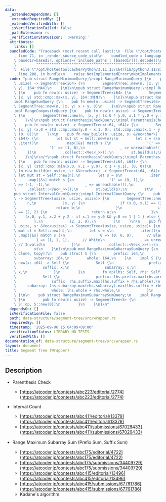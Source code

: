```yaml
---
data:
  _extendedDependsOn: []
  _extendedRequiredBy: []
  _extendedVerifiedWith: []
  _isVerificationFailed: false
  _pathExtension: rs
  _verificationStatusIcon: ':warning:'
  attributes:
    links: []
  bundledCode: "Traceback (most recent call last):\n  File \"/opt/hostedtoolcache/Python/3.11.13/x64/lib/python3.11/site-packages/onlinejudge_verify/documentation/build.py\"\
    , line 71, in _render_source_code_stat\n    bundled_code = language.bundle(stat.path,\
    \ basedir=basedir, options={'include_paths': [basedir]}).decode()\n          \
    \         ^^^^^^^^^^^^^^^^^^^^^^^^^^^^^^^^^^^^^^^^^^^^^^^^^^^^^^^^^^^^^^^^^^^^^^^^^^^^^^^^^\n\
    \  File \"/opt/hostedtoolcache/Python/3.11.13/x64/lib/python3.11/site-packages/onlinejudge_verify/languages/rust.py\"\
    , line 288, in bundle\n    raise NotImplementedError\nNotImplementedError\n"
  code: "pub struct RangeMinimumQuery;\nimpl RangeMinimumQuery {\n    pub fn new(n:\
    \ usize) -> SegmentTree<i64> {\n        SegmentTree::new(n, |x, y| std::cmp::min(x,\
    \ y), i64::MAX)\n    }\n}\n\npub struct RangeMaximumQuery;\nimpl RangeMaximumQuery\
    \ {\n    pub fn new(n: usize) -> SegmentTree<i64> {\n        SegmentTree::new(n,\
    \ |x, y| std::cmp::max(x, y), i64::MIN)\n    }\n}\n\npub struct RangeSumQuery;\n\
    impl RangeSumQuery {\n    pub fn new(n: usize) -> SegmentTree<i64> {\n       \
    \ SegmentTree::new(n, |x, y| x + y, 0)\n    }\n}\n\npub struct RangeCompositeQuery;\n\
    impl RangeCompositeQuery {\n    pub fn new(n: usize) -> SegmentTree<(i64, i64)>\
    \ {\n        SegmentTree::new(n, |x, y| (x.0 * y.0, x.1 * y.0 + y.1), (1, 0))\n\
    \    }\n}\n\npub struct ParenthesisCheckQuery;\nimpl ParenthesisCheckQuery {\n\
    \    pub fn new(n: usize) -> SegmentTree<(i64, i64)> {\n        SegmentTree::new(n,\
    \ |x, y| (x.0 + std::cmp::max(y.0 - x.1, 0), std::cmp::max(x.1 - y.0, 0) + y.1),\
    \ (0, 0))\n    }\n\n    pub fn new_build(n: usize, s: &Vec<char>) -> SegmentTree<(i64,\
    \ i64)> {\n        let mut st = Self::new(n);\n        let s = s\n           \
    \ .iter()\n            .map(|&s| match s {\n                '(' => (0, 1),\n \
    \               ')' => (1, 0),\n                _ => unreachable!(),\n       \
    \     })\n            .collect::<Vec<_>>();\n        st.build(s);\n        st\n\
    \    }\n}\n\n/*\npub struct ParenthesisCheckQuery;\nimpl ParenthesisCheckQuery\
    \ {\n    pub fn new(n: usize) -> SegmentTree<(i64, i64)> {\n        SegmentTree::new(n,\
    \ |x, y| (std::cmp::min(x.0, x.1 + y.0), x.1 + y.1), (0, 0))\n    }\n\n    pub\
    \ fn new_build(n: usize, s: &Vec<char>) -> SegmentTree<(i64, i64)> {\n       \
    \ let mut st = Self::new(n);\n        let s = s\n            .iter()\n       \
    \     .map(|&s| match s {\n                '(' => (0, 1),\n                ')'\
    \ => (-1, -1),\n                _ => unreachable!(),\n            })\n       \
    \     .collect::<Vec<_>>();\n        st.build(s);\n        st\n    }\n}\n*/\n\n\
    pub struct IntervalCountQuery;\nimpl IntervalCountQuery {\n    pub fn new(n: usize)\
    \ -> SegmentTree<(usize, usize, usize)> {\n        SegmentTree::new(\n       \
    \     n,\n            |x, y| {\n                if (x.0, x.1) == (2, 2) {\n  \
    \                  return b;\n                }\n                if (y.0, y.1)\
    \ == (2, 2) {\n                    return a;\n                }\n            \
    \    (x.0, y.1, x.2 + y.2 - if x.1 == y.0 && y.0 == 1 { 1 } else { 0 })\n    \
    \        },\n            (2, 2, 0),\n        )\n    }\n\n    pub fn new_build(n:\
    \ usize, s: &Vec<usize>) -> SegmentTree<(usize, usize, usize)> {\n        let\
    \ mut st = Self::new(n);\n        let s = s\n            .iter()\n           \
    \ .map(|&s| match s {\n                0 => (0, 0, 0),      // Black\n       \
    \         1 => (1, 1, 1),      // White\n                _ => unreachable!(),\
    \ // Invalid\n            })\n            .collect::<Vec<_>>();\n        st.build(s);\n\
    \        st\n    }\n}\n\npub mod RangeMaximumSubarraySumQuery {\n    #[derive(Debug,\
    \ Clone, Copy)]\n    pub struct S {\n        prefix: i64,\n        suffix: i64,\n\
    \        subarray: i64,\n        whole: i64,\n    }\n    impl S {\n        fn\
    \ new(x: i64) -> Self {\n            Self {\n                prefix: x,\n    \
    \            suffix: x,\n                subarray: x,\n                whole:\
    \ x,\n            }\n        }\n        fn op(lhs: Self, rhs: Self) -> Self {\n\
    \            Self {\n                prefix: lhs.prefix.max(rhs.prefix + lhs.whole),\n\
    \                suffix: rhs.suffix.max(lhs.suffix + rhs.whole),\n           \
    \     subarray: lhs.subarray.max(rhs.subarray).max(lhs.suffix + rhs.prefix),\n\
    \                whole: lhs.whole + rhs.whole,\n            }\n        }\n   \
    \ }\n\n    pub struct RangeMaximumSubarraySumQuery;\n    impl RangeMaximumSubarraySumQuery\
    \ {\n        pub fn new(n: usize) -> SegmentTree<S> {\n            SegmentTree::new(n,\
    \ S::op, S::new(0))\n        }\n    }\n}\n"
  dependsOn: []
  isVerificationFile: false
  path: data-structure/segment-tree/src/wrapper.rs
  requiredBy: []
  timestamp: '2025-09-06 15:04:09+09:00'
  verificationStatus: LIBRARY_NO_TESTS
  verifiedWith: []
documentation_of: data-structure/segment-tree/src/wrapper.rs
layout: document
title: Segment Tree (Wrapper)
---
```


## Description
- Parenthesis Check
    - [https://atcoder.jp/contests/abc223/editorial/2774](https://atcoder.jp/contests/abc223/editorial/2774)

- Interval Count
    - [https://atcoder.jp/contests/abc411/editorial/13379](https://atcoder.jp/contests/abc411/editorial/13379)
    - [https://atcoder.jp/contests/abc411/submissions/67026433](https://atcoder.jp/contests/abc411/submissions/67026433)

- Range Maximum Subarray Sum (Prefix Sum, Suffix Sum)　
    - [https://atcoder.jp/contests/abc175/editorial/4722](https://atcoder.jp/contests/abc175/editorial/4722)
    - [https://atcoder.jp/contests/abc175/submissions/34409729](https://atcoder.jp/contests/abc175/submissions/34409729)
    - [https://atcoder.jp/contests/abc415/editorial/13496](https://atcoder.jp/contests/abc415/editorial/13496)
    - [https://atcoder.jp/contests/abc415/submissions/67761786](https://atcoder.jp/contests/abc415/submissions/67761786)
    - Kadane's algorithm
